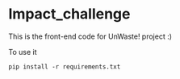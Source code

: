# Impact_challenge
This is the front-end code for UnWaste! project :) 

To use it
```
pip install -r requirements.txt
```